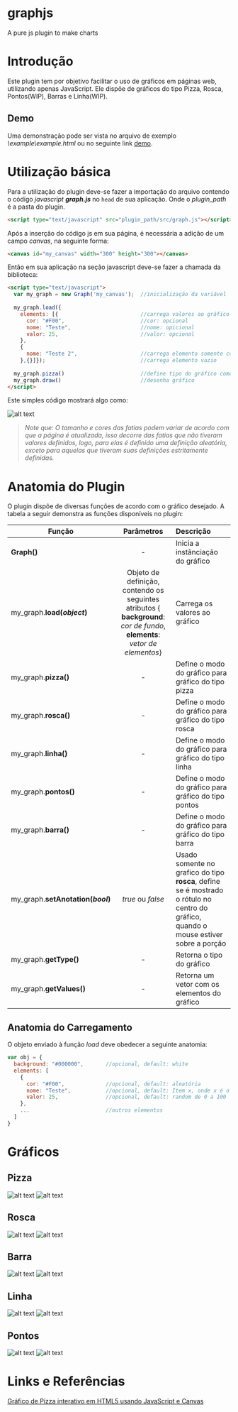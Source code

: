 # graphjs
A pure js plugin to make charts

# Introdução

Este plugin tem por objetivo facilitar o uso de gráficos em páginas web, utilizando apenas JavaScript. Ele dispõe de gráficos do tipo Pizza, Rosca, Pontos(WIP), Barras e Linha(WIP).

## Demo

Uma demonstração pode ser vista no arquivo de exemplo _\example\example.html_ ou no seguinte link [demo](https://luan-michel.github.io/graphjs/example/example).

# Utilização básica

Para a utilização do plugin deve-se fazer a importação do arquivo contendo o código _javascript_ **_graph.js_** no `head` de sua aplicação. Onde o _plugin_path_ é a pasta do plugin.

```html 
<script type="text/javascript" src="plugin_path/src/graph.js"></script>
```

Após a inserção do código js em sua página, é necessária a adição de um campo <i>canvas</i>, na seguinte forma:

```html
<canvas id="my_canvas" width="300" height="300"></canvas>
```

Então em sua aplicação na seção javascript deve-se fazer a chamada da biblioteca:

```html
<script type="text/javascript">
  var my_graph = new Graph('my_canvas');  //inicialização da variável
  
  my_graph.load({
    elements: [{                          //carrega valores ao gráfico
      cor: "#F00",                        //cor: opcional
      nome: "Teste",                      //nome: opicional
      valor: 25,                          //valor: opcional
    },
    {
      nome: "Teste 2",                    //carrega elemento somente com nome
    },{}]});                              //carrega elemento vazio
  
  my_graph.pizza()                        //define tipo do gráfico como PIZZA
  my_graph.draw()                         //desenha gráfico
</script>
```
Este simples código mostrará algo como:

![alt text][pizza]

> _Note que: O tamanho e cores das fatias podem variar de acordo com que a página é atualizada, isso decorre das fatias que não tiveram valores definidos, logo, para elas é definido uma definição aleatória, exceto para aquelas que tiveram suas definições estritamente definidas._

# Anatomia do Plugin

O plugin dispõe de diversas funções de acordo com o gráfico desejado. A tabela a seguir demonstra as funções disponíveis no plugin:

|Função|Parâmetros|Descrição|
|------|:--------:|:--------|
|**Graph()**|    -    |Inicia a instânciação do gráfico|
|my_graph.**load(_object_)**|Objeto de definição, contendo os seguintes atributos { **background**: _cor de fundo_, **elements**: _vetor de elementos_}|Carrega os valores ao gráfico|
|my_graph.**pizza()**| - |Define o modo do gráfico para gráfico do tipo pizza|
|my_graph.**rosca()**| - |Define o modo do gráfico para gráfico do tipo rosca|
|my_graph.**linha()**| - |Define o modo do gráfico para gráfico do tipo linha|
|my_graph.**pontos()**| - |Define o modo do gráfico para gráfico do tipo pontos|
|my_graph.**barra()**| - |Define o modo do gráfico para gráfico do tipo barra|
|my_graph.**setAnotation(_bool_)**| _true_ ou _false_ |Usado somente no grafico do tipo **rosca**, define se é mostrado o rótulo no centro do gráfico, quando o mouse estiver sobre a porção|
|my_graph.**getType()**| - |Retorna o tipo do gráfico|
|my_graph.**getValues()**| - |Retorna um vetor com os elementos do gráfico|

## Anatomia do Carregamento

O objeto enviado à função _load_ deve obedecer a seguinte anatomia:

```javascript
var obj = {
  background: "#000000",       //opcional, default: white
  elements: [
    {
      cor: "#F00",             //opcional, default: aleatória
      nome: "Teste",           //opcional, default: Item x, onde x é o índice no vetor de elementos
      valor: 25,               //opcional, default: random de 0 a 100
    },
    ...                        //outros elementos
  ]
}
```

# Gráficos

## Pizza

![alt text][pizza] ![alt text][pizza_gif]

## Rosca

![alt text][rosca] ![alt text][rosca_gif]

## Barra

![alt text][barra] ![alt text][barra_gif]

## Linha

![alt text][linha] ![alt text][linha_gif]

## Pontos

![alt text][pontos] ![alt text][pontos_gif]

# Links e Referências

[Gráfico de Pizza interativo em HTML5 usando JavaScript e Canvas](http://www.tidbits.com.br/grafico-de-pizza-interativo-em-html5-usando-javascript-e-canvas )


[pizza]: https://raw.githubusercontent.com/Luan-Michel/graphjs/master/img/pizza_chart.png "Gráfico tipo Pizza"
[rosca]: https://raw.githubusercontent.com/Luan-Michel/graphjs/master/img/donut_chart.png "Gráfico tipo Rosca"
[barra]: https://raw.githubusercontent.com/Luan-Michel/graphjs/master/img/bar_graph.png "Gráfico tipo Barra"
[linha]: https://raw.githubusercontent.com/Luan-Michel/graphjs/master/img/line_graph.png "Gráfico tipo Linha"
[pontos]: https://raw.githubusercontent.com/Luan-Michel/graphjs/master/img/point_graph.png "Gráfico tipo Pontos"

[pizza_gif]: https://raw.githubusercontent.com/Luan-Michel/graphjs/master/img/pizza_gif.gif "Gráfico tipo Pizza"
[rosca_gif]: https://raw.githubusercontent.com/Luan-Michel/graphjs/master/img/donut_gif.gif "Gráfico tipo Rosca"
[barra_gif]: https://raw.githubusercontent.com/Luan-Michel/graphjs/master/img/bar_gif.gif "Gráfico tipo Barra"
[linha_gif]: https://raw.githubusercontent.com/Luan-Michel/graphjs/master/img/line_gif.gif "Gráfico tipo Linha"
[pontos_gif]: https://raw.githubusercontent.com/Luan-Michel/graphjs/master/img/point_gif.gif "Gráfico tipo Pontos"
